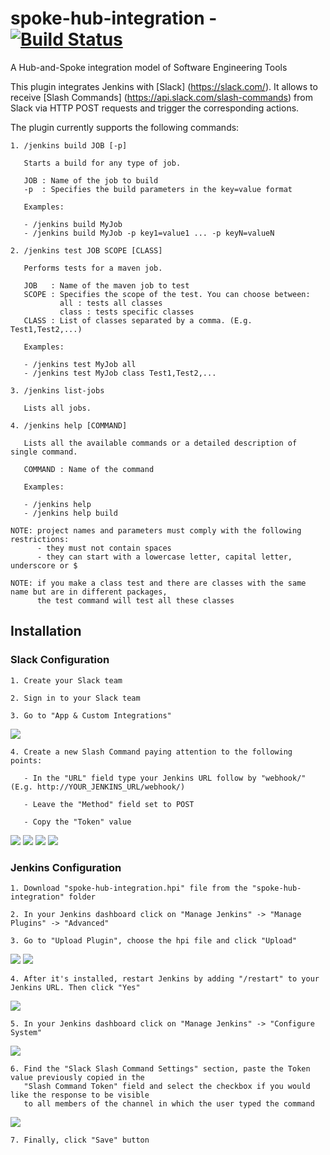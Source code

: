# spoke-hub-integration - [![Build Status][jenkins-status]][jenkins-builds]
A Hub-and-Spoke integration model of Software Engineering Tools

This plugin integrates Jenkins with [Slack] (https://slack.com/).
It allows to receive [Slash Commands] (https://api.slack.com/slash-commands) from Slack via
HTTP POST requests and trigger the corresponding actions.

The plugin currently supports the following commands:

	1. /jenkins build JOB [-p]
	
	   Starts a build for any type of job.
	   
	   JOB : Name of the job to build
	   -p  : Specifies the build parameters in the key=value format
	   
	   Examples:
	   
	   - /jenkins build MyJob
	   - /jenkins build MyJob -p key1=value1 ... -p keyN=valueN
	   
	2. /jenkins test JOB SCOPE [CLASS]
	
	   Performs tests for a maven job.
	   
	   JOB   : Name of the maven job to test
	   SCOPE : Specifies the scope of the test. You can choose between:
	           all : tests all classes
	           class : tests specific classes
	   CLASS : List of classes separated by a comma. (E.g. Test1,Test2,...)
	   
	   Examples:
	   
	   - /jenkins test MyJob all
	   - /jenkins test MyJob class Test1,Test2,...
	   
	3. /jenkins list-jobs
	
	   Lists all jobs.
	   
	4. /jenkins help [COMMAND]
	
	   Lists all the available commands or a detailed description of single command.
	   
	   COMMAND : Name of the command
	   
	   Examples:
	   
	   - /jenkins help
	   - /jenkins help build
	   
	NOTE: project names and parameters must comply with the following restrictions:
	      - they must not contain spaces
	      - they can start with a lowercase letter, capital letter, underscore or $
	
	NOTE: if you make a class test and there are classes with the same name but are in different packages, 
	      the test command will test all these classes
	   
## Installation

### Slack Configuration

	1. Create your Slack team
	
	2. Sign in to your Slack team
	
	3. Go to "App & Custom Integrations"
	
<img src="extras/goto.png">
	
	4. Create a new Slash Command paying attention to the following points:
	   
	   - In the "URL" field type your Jenkins URL follow by "webhook/" (E.g. http://YOUR_JENKINS_URL/webhook/)
	   
	   - Leave the "Method" field set to POST
	   
	   - Copy the "Token" value
	   
<img src="extras/commandSettings1.png">

<img src="extras/commandSettings2.png">

<img src="extras/commandSettings3.png">

<img src="extras/commandSettings4.png">
	   
### Jenkins Configuration

	1. Download "spoke-hub-integration.hpi" file from the "spoke-hub-integration" folder

	2. In your Jenkins dashboard click on "Manage Jenkins" -> "Manage Plugins" -> "Advanced"
	
	3. Go to "Upload Plugin", choose the hpi file and click "Upload"
	
<img src="extras/jenkinsSettings1.png">
	
<img src="extras/jenkinsSettings2.png">
	
	4. After it's installed, restart Jenkins by adding "/restart" to your Jenkins URL. Then click "Yes"
	
<img src="extras/jenkinsRestart.png">
	
	5. In your Jenkins dashboard click on "Manage Jenkins" -> "Configure System"
	
<img src="extras/jenkinsSettings3.png">
	
	6. Find the "Slack Slash Command Settings" section, paste the Token value previously copied in the 
	   "Slash Command Token" field and select the checkbox if you would like the response to be visible 
	   to all members of the channel in which the user typed the command
	   
<img src="extras/jenkinsSettings4.png">
	
	7. Finally, click "Save" button
	
[jenkins-builds]: http://tommy:8080/job/SpokeHubPlugin/
[jenkins-status]: http://tommy:8080/buildStatus/icon?job=job/SpokeHubPlugin
